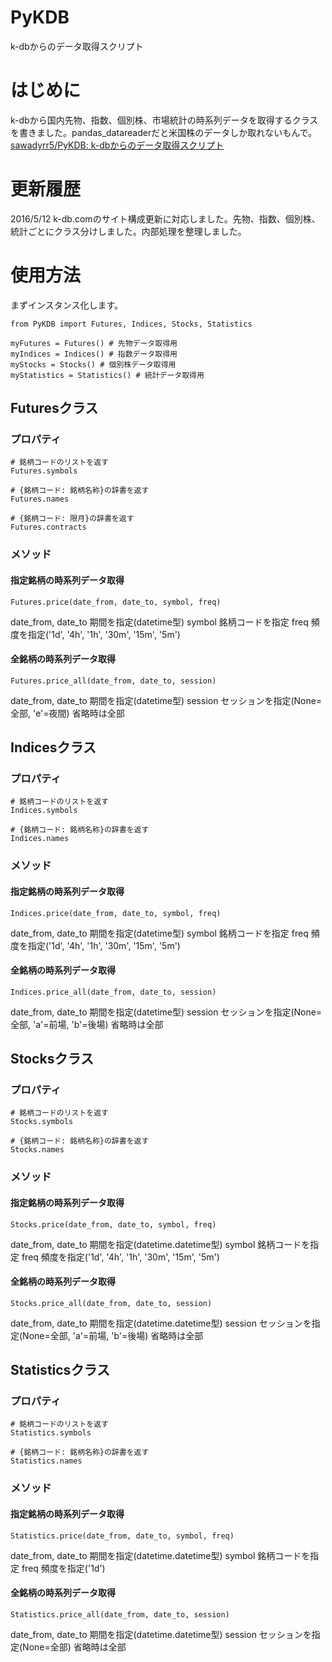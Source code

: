 # PyKDB
k-dbからのデータ取得スクリプト

# はじめに
k-dbから国内先物、指数、個別株、市場統計の時系列データを取得するクラスを書きました。pandas_datareaderだと米国株のデータしか取れないもんで。
[sawadyrr5/PyKDB: k-dbからのデータ取得スクリプト](https://github.com/sawadyrr5/PyKDB)

# 更新履歴
2016/5/12 k-db.comのサイト構成更新に対応しました。先物、指数、個別株、統計ごとにクラス分けしました。内部処理を整理しました。

# 使用方法
まずインスタンス化します。

```py3:PyKDB
from PyKDB import Futures, Indices, Stocks, Statistics

myFutures = Futures() # 先物データ取得用
myIndices = Indices() # 指数データ取得用
myStocks = Stocks() # 個別株データ取得用
myStatistics = Statistics() # 統計データ取得用
```

## Futuresクラス
### プロパティ
```py3:
# 銘柄コードのリストを返す
Futures.symbols

# {銘柄コード: 銘柄名称}の辞書を返す
Futures.names

# {銘柄コード: 限月}の辞書を返す
Futures.contracts
```

### メソッド
#### 指定銘柄の時系列データ取得
```py3:
Futures.price(date_from, date_to, symbol, freq)
```
date_from, date_to 期間を指定(datetime型)
symbol 銘柄コードを指定
freq 頻度を指定('1d', '4h', '1h', '30m', '15m', '5m')

#### 全銘柄の時系列データ取得
```py3:
Futures.price_all(date_from, date_to, session)
```
date_from, date_to 期間を指定(datetime型)
session セッションを指定(None=全部, 'e'=夜間) 省略時は全部


## Indicesクラス
### プロパティ
```py3:
# 銘柄コードのリストを返す
Indices.symbols

# {銘柄コード: 銘柄名称}の辞書を返す
Indices.names
```

### メソッド
#### 指定銘柄の時系列データ取得
```py3:
Indices.price(date_from, date_to, symbol, freq)
```
date_from, date_to 期間を指定(datetime型)
symbol 銘柄コードを指定
freq 頻度を指定('1d', '4h', '1h', '30m', '15m', '5m')

#### 全銘柄の時系列データ取得
```py3:
Indices.price_all(date_from, date_to, session)
```
date_from, date_to 期間を指定(datetime型)
session セッションを指定(None=全部, 'a'=前場, 'b'=後場) 省略時は全部


## Stocksクラス
### プロパティ
```py3:
# 銘柄コードのリストを返す
Stocks.symbols

# {銘柄コード: 銘柄名称}の辞書を返す
Stocks.names
```

### メソッド
#### 指定銘柄の時系列データ取得
```py3:
Stocks.price(date_from, date_to, symbol, freq)
```
date_from, date_to 期間を指定(datetime.datetime型)
symbol 銘柄コードを指定
freq 頻度を指定('1d', '4h', '1h', '30m', '15m', '5m')

#### 全銘柄の時系列データ取得
```py3:
Stocks.price_all(date_from, date_to, session)
```
date_from, date_to 期間を指定(datetime.datetime型)
session セッションを指定(None=全部, 'a'=前場, 'b'=後場) 省略時は全部


## Statisticsクラス
### プロパティ
```py3:
# 銘柄コードのリストを返す
Statistics.symbols

# {銘柄コード: 銘柄名称}の辞書を返す
Statistics.names
```

### メソッド
#### 指定銘柄の時系列データ取得
```py3:
Statistics.price(date_from, date_to, symbol, freq)
```
date_from, date_to 期間を指定(datetime.datetime型)
symbol 銘柄コードを指定
freq 頻度を指定('1d')

#### 全銘柄の時系列データ取得
```py3:
Statistics.price_all(date_from, date_to, session)
```
date_from, date_to 期間を指定(datetime.datetime型)
session セッションを指定(None=全部) 省略時は全部
